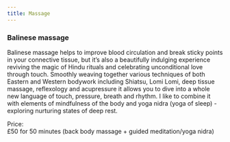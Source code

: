 ```yaml
---
title: Massage
---
```


### Balinese massage

Balinese massage helps to improve blood circulation and break sticky points in
your connective tissue, but it’s also a beautifully indulging experience
reviving the magic of Hindu rituals and celebrating unconditional love through
touch. Smoothly weaving together various techniques of both Eastern and Western
bodywork including Shiatsu, Lomi Lomi, deep tissue massage, reflexology and
acupressure it allows you to dive into a whole new language of touch, pressure,
breath and rhythm. I like to combine it with elements of mindfulness of the body
and yoga nidra (yoga of sleep) - exploring nurturing states of deep rest.

Price:  
£50 for 50 minutes (back body massage + guided meditation/yoga nidra)

